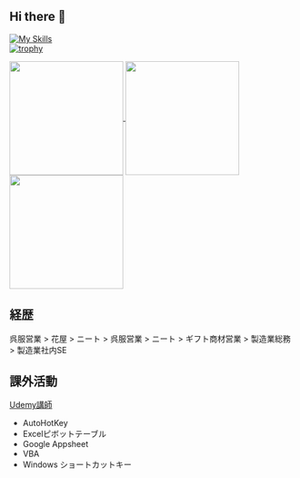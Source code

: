 ## Hi there 👋

[![My Skills](https://skillicons.dev/icons?i=vim,python)](https://skillicons.dev)
<br>
[![trophy](https://github-profile-trophy.vercel.app/?username=ikuma-hiroyuki&theme=dracula&column=4)](https://github.com/ikuma-hiroyuki/ikuma-hiroyuki)

<a href="https://github.com/anuraghazra/github-readme-stats">
  <img align="center" height="200px" src="https://github-profile-summary-cards.vercel.app/api/cards/profile-details?username=ikuma-hiroyuki&theme=dracula" />
  <img align="center" height="200px" src="https://github-readme-stats-sigma-five.vercel.app/api?username=ikuma-hiroyuki&count_private=true&show_icons=true&theme=dracula" />
  <img align="center" height="200px" src="https://github-readme-stats-sigma-five.vercel.app/api/top-langs/?username=ikuma-hiroyuki&theme=dracula&layout=compact" />
</a>

## 経歴

呉服営業 > 花屋 > ニート > 呉服営業 > ニート > ギフト商材営業 > 製造業総務 > 製造業社内SE

## 課外活動

[Udemy講師](https://www.udemy.com/user/yi-jiu-jian-bo-zhi/)
- AutoHotKey
- Excelピボットテーブル
- Google Appsheet
- VBA
- Windows ショートカットキー

<!-- https://badgen.net/ -->
<!--
**ikuma-hiroyuki/ikuma-hiroyuki** is a ✨ _special_ ✨ repository because its `README.md` (this file) appears on your GitHub profile.

Here are some ideas to get you started:

- 🔭 I’m currently working on ...
- 🌱 I’m currently learning ...
- 👯 I’m looking to collaborate on ...
- 🤔 I’m looking for help with ...
- 💬 Ask me about ...
- 📫 How to reach me: ...
- 😄 Pronouns: ...
- ⚡ Fun fact: ...
-->
